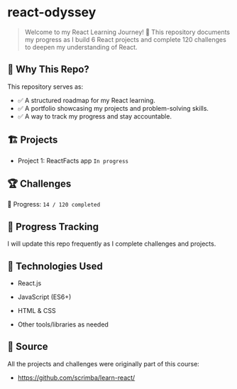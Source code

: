 # react-odyssey

> Welcome to my React Learning Journey! 🎯 This repository documents my progress as I build 6 React projects and complete 120 challenges to deepen my understanding of React.

## 📌 Why This Repo?

This repository serves as:
* ✅ A structured roadmap for my React learning.
* ✅ A portfolio showcasing my projects and problem-solving skills.
* ✅ A way to track my progress and stay accountable.

## 🏗️ Projects
* Project 1: ReactFacts app `In progress`

## 🏆 Challenges

📝 Progress: `14 / 120 completed`

## 📅 Progress Tracking

I will update this repo frequently as I complete challenges and projects.

## 🚀 Technologies Used

   + React.js

   + JavaScript (ES6+)

   + HTML & CSS

   + Other tools/libraries as needed

## 📢 Source

All the projects and challenges were originally part of this course:
+ https://github.com/scrimba/learn-react/
